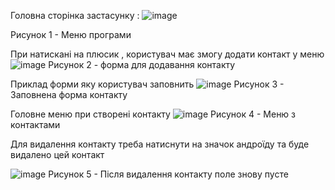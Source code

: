 Головна сторінка застасунку : 
![image](https://github.com/user-attachments/assets/df44d42a-fd73-4f06-8981-be88aa1d0f16)

Рисунок 1 - Меню програми 

При натискані на плюсик , користувач має змогу додати контакт у меню 
![image](https://github.com/user-attachments/assets/c07c28e6-9c01-450a-94a1-bbffc65357ac)
Рисунок 2 - форма для додавання контакту 

Приклад форми яку користувач заповнить 
![image](https://github.com/user-attachments/assets/1f177b94-41cb-46fd-ac34-75dc74553cb0)
Рисунок 3 - Заповнена форма контакту 

Головне меню при створені контакту 
![image](https://github.com/user-attachments/assets/cefb0184-98d0-45fe-a2ef-0116e8d7f752)
Рисунок 4 - Меню з контактами 

Для видалення контакту треба натиснути на значок андроїду та буде видалено цей контакт 

![image](https://github.com/user-attachments/assets/8a2586ee-00ec-4d59-8410-d9da6c576825)
Рисунок 5 - Після видалення контакту поле знову пусте
